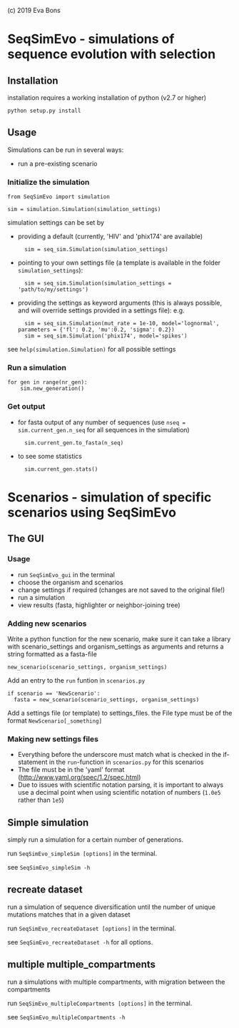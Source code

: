 (c) 2019 Eva Bons

# SeqSimEvo - simulations of sequence evolution with selection

## Installation
installation requires a working installation of python (v2.7 or higher)

    python setup.py install

## Usage
Simulations can be run in several ways:
  * run a pre-existing scenario

### Initialize the simulation
    from SeqSimEvo import simulation

    sim = simulation.Simulation(simulation_settings)

simulation settings can be set by
* providing a default (currently, 'HIV' and 'phix174' are available)

		sim = seq_sim.Simulation(simulation_settings)
* pointing to your own settings file (a template is available in the folder `simulation_settings`):

		sim = seq_sim.Simulation(simulation_settings = 'path/to/my/settings')
* providing the settings as keyword arguments (this is always possible, and will override settings provided in a settings file): e.g.

	 	sim = seq_sim.Simulation(mut_rate = 1e-10, model='lognormal', parameters = {'fl': 0.2, 'mu':0.2, 'sigma': 0.2})
	 	sim = seq_sim.Simulation('phix174', model='spikes')

see `help(simulation.Simulation)` for all possible settings

### Run a simulation
    for gen in range(nr_gen):
	    sim.new_generation()

### Get output
* for fasta output of any number of sequences (use `nseq = sim.current_gen.n_seq` for all sequences in the simulation)

		sim.current_gen.to_fasta(n_seq)

* to see some statistics

		sim.current_gen.stats()

# Scenarios - simulation of specific scenarios using SeqSimEvo
## The GUI

### Usage
* run `SeqSimEvo_gui` in the terminal
* choose the organism and scenarios
* change settings if required (changes are not saved to the original file!)
* run a simulation
* view results (fasta, highlighter or neighbor-joining tree)

### Adding new scenarios
Write a python function for the new scenario, make sure it can take a library with scenario_settings and organism_settings as arguments and returns a string formatted as a fasta-file

    new_scenario(scenario_settings, organism_settings)

Add an entry to the `run` funtion in `scenarios.py`

    if scenario == 'NewScenario':
      fasta = new_scenario(scenario_settings, organism_settings)

Add a settings file (or template) to settings_files. the File type must be of the format `NewScenario[_something]`


### Making new settings files
 * Everything before the underscore must match what is checked in the if-statement in the `run`-function in `scenarios.py` for this scenarios
 * The file must be in the 'yaml' format (http://www.yaml.org/spec/1.2/spec.html)
 * Due to issues with scientific notation parsing, it is important to always use a decimal point when using scientific notation of numbers (`1.0e5` rather than `1e5`)

## Simple simulation
simply run a simulation for a certain number of generations.

run `SeqSimEvo_simpleSim [options]` in the terminal.

see `SeqSimEvo_simpleSim -h`

## recreate dataset
run a simulation of sequence diversification until the number of unique mutations matches that in a given dataset

run `SeqSimEvo_recreateDataset [options]` in the terminal.

see `SeqSimEvo_recreateDataset -h` for all options.

## multiple multiple_compartments
run a simulations with multiple compartments, with migration between the compartments

run `SeqSimEvo_multipleCompartments [options]` in the terminal.

see `SeqSimEvo_multipleCompartments -h`
